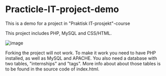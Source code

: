 # Practicle-IT-project-demo
This is a demo for a project in "Praktisk IT-prosjekt"-course

This project includes PHP, MySQL and CSS/HTML.

![image](https://user-images.githubusercontent.com/73894959/187312339-311d1f9b-3f91-4ba6-92fb-4b37cb55748a.png)

Forking the project will not work. To make it work you need to have PHP installed, as well as MySQL and APACHE. You also need a database with two tables, "internships" and "tags". More info about about those tables is to be found in the source code of index.html.
